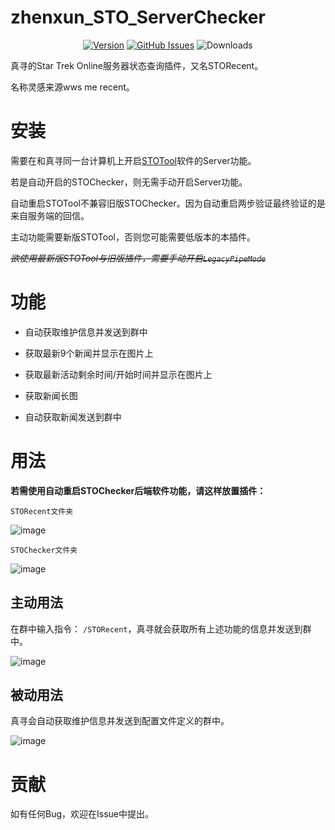 # zhenxun_STO_ServerChecker

<div align="center">

[![Version](https://img.shields.io/github/v/release/XKaguya/zhenxun_STO_ServerChecker?sort=semver&style=flat-square&color=8DBBE9&label=Version)]()
[![GitHub Issues](https://img.shields.io/github/issues/XKaguya/zhenxun_STO_ServerChecker/total?style=flat-square&label=Issues&color=d77982)](https://github.com/XKaguya/zhenxun_STO_ServerChecker)
![Downloads](https://img.shields.io/github/downloads/XKaguya/zhenxun_STO_ServerChecker/total?style=flat-square&label=Downloads&color=d77982)

</div>

真寻的Star Trek Online服务器状态查询插件，又名STORecent。

名称灵感来源wws me recent。

# 安装
需要在和真寻同一台计算机上开启[STOTool]([https://github.com/XKaguya/StarTrekOnline-ServerStatus](https://github.com/XKaguya/STOTool))软件的Server功能。

若是自动开启的STOChecker，则无需手动开启Server功能。

自动重启STOTool不兼容旧版STOChecker。因为自动重启两步验证最终验证的是来自服务端的回信。

主动功能需要新版STOTool，否则您可能需要低版本的本插件。

~~*欲使用最新版STOTool与旧版插件，需要手动开启`LegacyPipeMode`*~~

# 功能
* 自动获取维护信息并发送到群中

* 获取最新9个新闻并显示在图片上

* 获取最新活动剩余时间/开始时间并显示在图片上

* 获取新闻长图

* 自动获取新闻发送到群中

# 用法
**若需使用自动重启STOChecker后端软件功能，请这样放置插件：**

`STORecent文件夹` 

![image](https://github.com/XKaguya/zhenxun_STO_ServerChecker/assets/96401952/d0eae86d-2194-42fe-bce8-5ca1f052801f)

`STOChecker文件夹`

![image](https://github.com/XKaguya/zhenxun_STO_ServerChecker/assets/96401952/3b7260bc-4e96-462b-b669-c97b21b5a8fe)

## 主动用法

在群中输入指令：
`/STORecent`，真寻就会获取所有上述功能的信息并发送到群中。

![image](https://github.com/XKaguya/zhenxun_STO_ServerChecker/assets/96401952/c0d552fd-fec6-4bb8-b552-828f01f93c01)

## 被动用法

真寻会自动获取维护信息并发送到配置文件定义的群中。

![image](https://github.com/XKaguya/zhenxun_STO_ServerChecker/assets/96401952/6299851e-2110-4265-acb6-2ff6abd1a143)

# 贡献
如有任何Bug，欢迎在Issue中提出。

